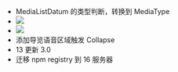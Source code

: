 - MediaListDatum 的类型判断，转换到 MediaType
- ![](Pasted%20image%2020240529095148.png)
- ![](Pasted%20image%2020240529095204.png)
- 添加导览语音区域触发 Collapse
- 13 更新 3.0
- 迁移 npm registry 到 16 服务器
